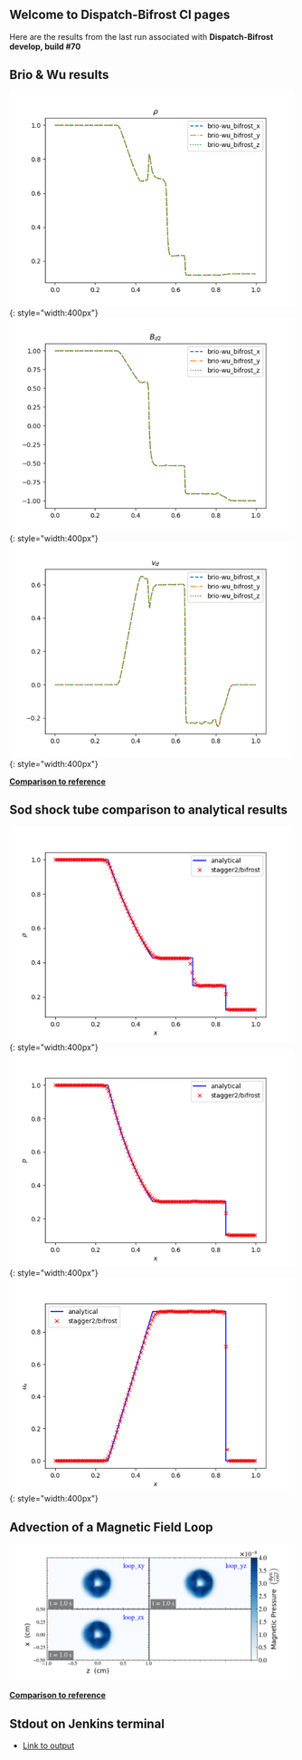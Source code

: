 ## Welcome to Dispatch-Bifrost CI pages 

Here are the results from the last run associated with 
**Dispatch-Bifrost develop, build #70**

## Brio & Wu results

  ![briowu-rho](img/brio-wu_test_rho.png){: style="width:400px"}
  ![briowu-bd2](img/brio-wu_test_bd2.png){: style="width:400px"}
  ![briowu-ud](img/brio-wu_test_ud.png){: style="width:400px"}
  
  **[Comparison to reference](tables/brio-wu.md)**

## Sod shock tube comparison to analytical results

  ![sodshock-rho](img/sod_bifrost_x_rho.png){: style="width:400px"}
  ![sodshock-p](img/sod_bifrost_x_p.png){: style="width:400px"}
  ![sodshock-ux](img/sod_bifrost_x_ux.png){: style="width:400px"}

## Advection of a Magnetic Field Loop 

  ![loop-pb](img/magnetic_pressure_loop_multiplot_test.png)
  
  **[Comparison to reference](tables/MagLoopAdvection.md)**

## Stdout on Jenkins terminal
  - [Link to output](output_file.txt)
  

